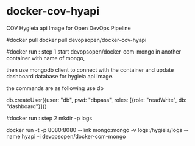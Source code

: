 # docker-cov-hyapi
COV Hygieia api Image for Open DevOps Pipeline

#docker pull
docker pull devopsopen/docker-cov-hyapi

#docker run : step 1
start devopsopen/docker-com-mongo in another container with name of mongo,

then use mongodb client to connect with the container and update dashboard database for hygieia api image.

the commands are as following
 use db
 
 db.createUser({user: "db", pwd: "dbpass", roles: [{role: "readWrite", db: "dashboard"}]})

#docker run : step 2
mkdir -p logs

docker run -t -p 8080:8080 --link mongo:mongo -v logs:/hygieia/logs --name hyapi -i devopsopen/docker-com-mongo
